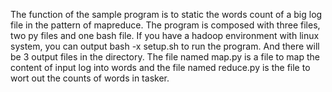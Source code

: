 The function of the sample program is to static the words count of a big log file in the pattern of mapreduce.
The program is composed with three files, two py files and one bash file.
If you have a hadoop environment with linux system, you can output bash -x setup.sh to run the program.
And there will be 3 output files in the directory.
The file named map.py is a file to map the content of input log into words and the file named reduce.py is the file to wort out the counts of words in tasker.
